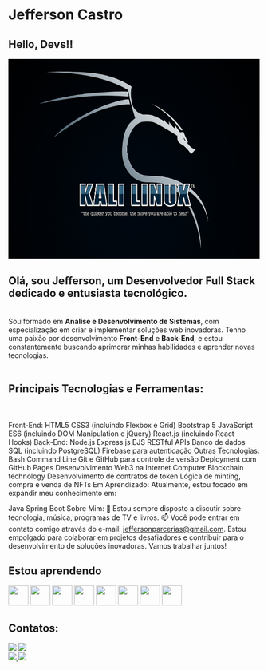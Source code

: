 # Jefferson Castro
## Hello, Devs!!

  <img src="./kali-wallpaper-2015-v1.1.0.png" width="1000px" height="400px"><br>
<h2>Olá, sou Jefferson, um Desenvolvedor Full Stack dedicado e entusiasta tecnológico.</h2><br>
Sou formado em <strong>Análise e Desenvolvimento de Sistemas</strong>, com especialização em criar e implementar soluções web inovadoras. Tenho uma paixão por desenvolvimento <strong>Front-End</strong> e <strong>Back-End</strong>, e estou constantemente buscando aprimorar minhas habilidades e aprender novas tecnologias.<br><br>

<h2><strong>Principais Tecnologias e Ferramentas:</strong></h2><br><br>
Front-End:
HTML5
CSS3 (incluindo Flexbox e Grid)
Bootstrap 5
JavaScript ES6 (incluindo DOM Manipulation e jQuery)
React.js (incluindo React Hooks)
Back-End:
Node.js
Express.js
EJS
RESTful APIs
Banco de dados SQL (incluindo PostgreSQL)
Firebase para autenticação
Outras Tecnologias:
Bash Command Line
Git e GitHub para controle de versão
Deployment com GitHub Pages
Desenvolvimento Web3 na Internet Computer
Blockchain technology
Desenvolvimento de contratos de token
Lógica de minting, compra e venda de NFTs
Em Aprendizado:
Atualmente, estou focado em expandir meu conhecimento em:

Java
Spring Boot
Sobre Mim:
💬 Estou sempre disposto a discutir sobre tecnologia, música, programas de TV e livros.
📫 Você pode entrar em contato comigo através do e-mail: jeffersonparcerias@gmail.com.
Estou empolgado para colaborar em projetos desafiadores e contribuir para o desenvolvimento de soluções inovadoras. Vamos trabalhar juntos!

## Estou aprendendo

<img src="https://cdn.jsdelivr.net/gh/devicons/devicon/icons/java/java-original.svg" width="40" height="40"/> <img src="https://cdn.jsdelivr.net/gh/devicons/devicon/icons/linux/linux-original.svg" width="40" height="40"/>
<img src="https://cdn.jsdelivr.net/gh/devicons/devicon/icons/html5/html5-original.svg" width="40" height="40"/>
<img src="https://cdn.jsdelivr.net/gh/devicons/devicon/icons/css3/css3-original.svg" width="40" height="40"/>
<img src="https://cdn.jsdelivr.net/gh/devicons/devicon/icons/javascript/javascript-original.svg" width="40" height="40" />
<img src="https://cdn.jsdelivr.net/gh/devicons/devicon/icons/react/react-original.svg" width="40" height="40"/>
<img src="https://cdn.jsdelivr.net/gh/devicons/devicon/icons/typescript/typescript-original.svg"  width="40" height="40"/>
<img src="https://cdn.jsdelivr.net/gh/devicons/devicon/icons/nodejs/nodejs-original.svg" width="40" height="40"/>

## Contatos:

<div>
<a href = "mailto:contato@seu-usuário-aqui"><img src="https://img.shields.io/badge/Gmail-D14836?style=for-the-badge&logo=gmail&logoColor=white" target="_blank"></a>
<a href="https://www.linkedin.com/in/jefferson-medeiros-a3b390b5/" target="_blank"><img src="https://img.shields.io/badge/-LinkedIn-%230077B5?style=for-the-badge&logo=linkedin&logoColor=white" target="_blank"></a>    
</div>


<div>
<a href="https://github.com/Jeffdiginvice">
<img height="180em" src="https://github-readme-stats.vercel.app/api/top-langs/?username=Jeffdiginvice&layout=compact&langs_count=7&theme=dracula"/>
<img height="180em" src="https://github-readme-stats.vercel.app/api?username=Jeffdiginvice&show_icons=true&theme=dracula&include_all_commits=true&count_private=true"/>
</div>


 
